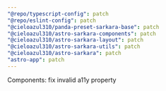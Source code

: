 ```yaml
---
"@repo/typescript-config": patch
"@repo/eslint-config": patch
"@cieloazul310/panda-preset-sarkara-base": patch
"@cieloazul310/astro-sarkara-components": patch
"@cieloazul310/astro-sarkara-layout": patch
"@cieloazul310/astro-sarkara-utils": patch
"@cieloazul310/astro-sarkara": patch
"astro-app": patch
---
```


Components: fix invalid a11y property
